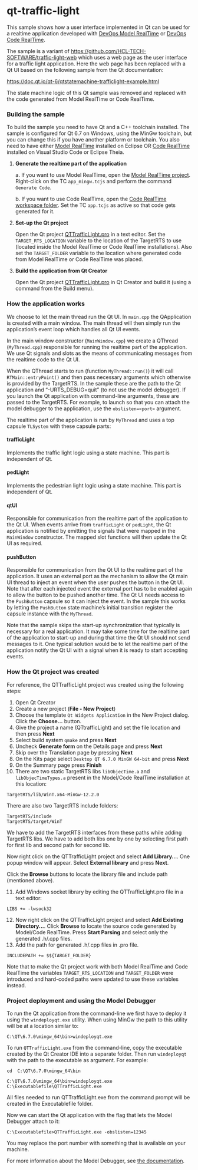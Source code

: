 # qt-traffic-light
This sample shows how a user interface implemented in Qt can be used for a realtime application developed with [DevOps Model RealTime](https://model-realtime.hcldoc.com/help/index.jsp) or [DevOps Code RealTime](https://secure-dev-ops.github.io/code-realtime/).

The sample is a variant of https://github.com/HCL-TECH-SOFTWARE/traffic-light-web which uses a web page as the user interface for a traffic light application. Here the web page has been replaced with a Qt UI based on the following sample from the Qt documentation:

https://doc.qt.io/qt-6/qtstatemachine-trafficlight-example.html

The state machine logic of this Qt sample was removed and replaced with the code generated from Model RealTime or Code RealTime.

### Building the sample
To build the sample you need to have Qt and a C++ toolchain installed. The sample is configured for Qt 6.7 on Windows, using the MinGw toolchain, but you can change this if you have another platform or toolchain. You also need to have either [Model RealTime](https://model-realtime.hcldoc.com/help/index.jsp) installed on Eclipse OR [Code RealTime](https://secure-dev-ops.github.io/code-realtime/) installed on Visual Studio Code or Eclipse Theia.

1. **Generate the realtime part of the application**
    
    a. If you want to use Model RealTime, open the [Model RealTime project](tree/main/TrafficLightsDemo). Right-click on the TC `app_mingw.tcjs` and perform the command `Generate Code`.
    
    b. If you want to use Code RealTime, open the [Code RealTime workspace folder](https://github.com/secure-dev-ops/code-realtime/tree/main/art-samples/QtTrafficLight). Set the TC `app.tcjs` as active so that code gets generated for it.
2. **Set-up the Qt project**
   
   Open the Qt project [QTTrafficLight.pro](tree/main/QTTrafficLight/QTTrafficLight.pro) in a text editor. Set the `TARGET_RTS_LOCATION` variable to the location of the TargetRTS to use (located inside the Model RealTime or Code RealTime installations). Also set the `TARGET_FOLDER` variable to the location where generated code from Model RealTime or Code RealTime was placed.

3. **Build the application from Qt Creator**
   
   Open the Qt project [QTTrafficLight.pro](tree/main/QTTrafficLight/QTTrafficLight.pro) in Qt Creator and build it (using a command from the Build menu).	

### How the application works
We choose to let the main thread run the Qt UI. In `main.cpp` the QApplication is created with a main window. The main thread will then simply run the application’s event loop which handles all Qt UI events.

In the main window constructor (`MainWindow.cpp`) we create a QThread (`MyThread.cpp`) responsible for running the realtime part of the application. We use Qt signals and slots as the means of communicating messages from the realtime code to the Qt UI.

When the QThread starts to run (function `MyThread::run()`) it will call `RTMain::entryPoint()` and then pass necessary arguments which otherwise is provided by the TargetRTS. In the sample these are the path to the Qt application and “-URTS_DEBUG=quit” (to not use the model debugger). If you launch the Qt application with command-line arguments, these are passed to the TargetRTS. For example, to launch so that you can attach the model debugger to the application, use the `obslisten=<port>` argument.

The realtime part of the application is run by `MyThread` and uses a top capsule `TLSystem` with these capsule parts:
#### trafficLight
Implements the traffic light logic using a state machine. This part is independent of Qt.
#### pedLight
Implements the pedestrian light logic using a state machine. This part is independent of Qt.
#### qtUI
Responsible for communication from the realtime part of the application to the Qt UI. When events arrive from `trafficLight` or `pedLight`, the Qt application is notified by emitting the signals that were mapped in the `MainWindow` constructor. The mapped slot functions will then update the Qt UI as required.
#### pushButton
Responsible for communication from the Qt UI to the realtime part of the application. It uses an external port as the mechanism to allow the Qt main UI thread to inject an event when the user pushes the button in the Qt UI. Note that after each injected event the external port has to be enabled again to allow the button to be pushed another time.
The Qt UI needs access to the `PushButton` capsule so it can inject the event. In the sample this works by letting the `PushButton` state machine’s initial transition register the capsule instance with the `MyThread`. 

Note that the sample skips the start-up synchronization that typically is necessary for a real application. It may take some time for the realtime part of the application to start-up and during that time the Qt UI should not send messages to it. One typical solution would be to let the realtime part of the application notify the Qt UI with a signal when it is ready to start accepting events.

### How the Qt project was created
For reference, the QTTrafficLight project was created using the following steps:
1.	Open Qt Creator
2.	Create a new project (**File - New Project**)
3.	Choose the template `Qt Widgets Application` in the New Project dialog. Click the **Choose...** button.
4.	Give the project a name (QTtrafficLight) and set the file location and then press **Next**
5.	Select build system `qmake` and press **Next**
6.	Uncheck **Generate form** on the Details page and press **Next**
7.	Skip over the Translation page by pressing **Next**
8.	On the Kits page select `Desktop QT 6.7.0 MinGW 64-bit` and press **Next**
9.	On the Summary page press **Finish**
10.	There are two static TargetRTS libs `libObjecTime.a` and `libObjecTimeTypes.a` present in the Model/Code RealTime installation at this location: 

```
TargetRTS/lib/WinT.x64-MinGw-12.2.0
```

There are also two TargetRTS include folders:

```
TargetRTS/include
TargetRTS/target/WinT
```

We have to add the TargetRTS interfaces from these paths while adding TargetRTS libs. We have to add both libs one by one by selecting first path for first lib and second path for second lib.

Now right click on the QTTrafficLight project and select **Add Library…**. One popup window will appear. Select **External library** and press **Next**. 

Click the **Browse** buttons to locate the library file and include path (mentioned above). 

11.	Add Windows socket library by editing the QTTrafficLight.pro file in a text editor:

```
LIBS += -lwsock32
```

12.	Now right click on the QTTrafficLight project and select **Add Existing Directory...**. Click **Browse** to locate the source code generated by Model/Code RealTime. Press **Start Parsing** and select only the generated .h/.cpp files.
13.	Add the path for generated .h/.cpp files in .pro file.

```
INCLUDEPATH += $${TARGET_FOLDER}
```

Note that to make the Qt project work with both Model RealTime and Code RealTime the variables `TARGET_RTS_LOCATION` and `TARGET_FOLDER` were introduced and hard-coded paths were updated to use these variables instead.

### Project deployment and using the Model Debugger
To run the Qt application from the command-line we first have to deploy it using the `windeployqt.exe` utility. When using MinGw the path to this utility will be at a location similar to:

```
C:\QT\6.7.0\mingw_64\bin>windeployqt.exe
```

To run `QTTrafficLight.exe` from the command-line, copy the executable created by the Qt Creator IDE into a separate folder. Then run `windeployqt` with the path to the executable as argument. For example:

```
cd  C:\QT\6.7.0\mingw_64\bin

C:\QT\6.7.0\mingw_64\bin>windeployqt.exe C:\Executablefile\QTTrafficLight.exe
```

All files needed to run QTTrafficLight.exe from the command prompt will be created in the Executablefile folder.

Now we can start the Qt application with the flag that lets the Model Debugger attach to it:

```
C:\Executablefile>QTTrafficLight.exe -obslisten=12345
```

You may replace the port number with something that is available on your machine.

For more information about the Model Debugger, see [the documentation](https://model-realtime.hcldoc.com/help/topic/com.ibm.xtools.rsarte.webdoc/Articles/Running%20and%20debugging/index.html?cp=23_2_13).


